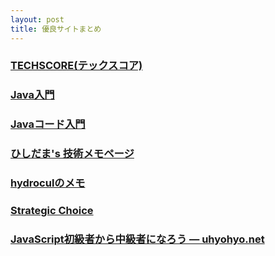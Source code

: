 ```yaml
---
layout: post
title: 優良サイトまとめ
---
```


### [TECHSCORE(テックスコア)](http://www.techscore.com)

### [Java入門](http://www.javadrive.jp/start/)

### [Javaコード入門](http://java-code.jp)

### [ひしだま's 技術メモページ](http://www.ne.jp/asahi/hishidama/home/tech/index.html)


### [hydroculのメモ](https://hydrocul.github.io/wiki/)

### [Strategic Choice](http://d.hatena.ne.jp/asakichy/)

### [JavaScript初級者から中級者になろう — uhyohyo.net](http://uhyohyo.net/javascript/)
